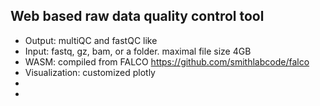 ## Web based raw data quality control tool
- Output: multiQC and fastQC like
- Input: fastq, gz, bam, or a folder. maximal file size 4GB
- WASM: compiled from FALCO https://github.com/smithlabcode/falco
- Visualization: customized plotly
- 
- 